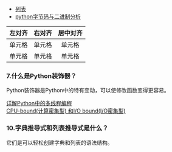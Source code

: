 - [列表](https://zhuanlan.zhihu.com/p/67750629)
- [python字节码与二进制分析](https://www.cnblogs.com/H1916K/articles/6748997.html)  

| 左对齐 | 右对齐 | 居中对齐 |
| :----- | -----: | :------: |
| 单元格 | 单元格 |  单元格  |
| 单元格 | 单元格 |  单元格  |

### 7.什么是Python装饰器？

Python装饰器是Python中的特有变动，可以使修改函数变得更容易。

[详解Python中的多线程编程](https://www.jb51.net/article/63784.htm)  
[CPU-bound(计算密集型) 和I/O bound(I/O密集型)](https://blog.csdn.net/q_l_s/article/details/51538039)  

### 10.字典推导式和列表推导式是什么？

它们是可以轻松创建字典和列表的语法结构。

